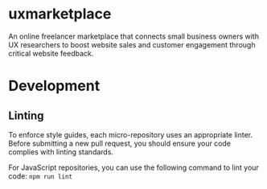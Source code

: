 # uxmarketplace
An online freelancer marketplace that connects small business owners with UX researchers to boost website sales and customer engagement through critical website feedback.

# Development
## Linting
To enforce style guides, each micro-repository uses an appropriate linter.
Before submitting a new pull request, you should ensure your code complies
with linting standards.

For JavaScript repositories, you can use the following command to lint your code:
`npm run lint`
